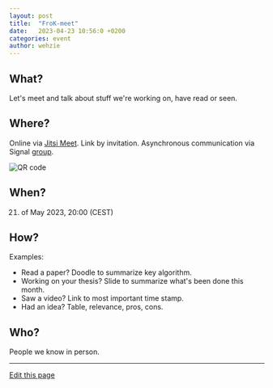 ```yaml
---
layout: post
title:  "FroK-meet"
date:   2023-04-23 10:56:0 +0200
categories: event
author: wehzie
---
```


## What?

Let's meet and talk about stuff we're working on, have read or seen.

## Where?

Online via [Jitsi Meet](https://meet.jit.si/).
Link by invitation.
Asynchronous communication via Signal [group](https://signal.group/#CjQKIGAHhlxis2kyvc4qQYZQzZVKU-WamcbwhX1ml7Fhkr2YEhDHYoSSHgkMYbrEiJiR6gT_).

![QR code]({{site.baseurl}}/assets/signal_group_join.png)

## When?

21. of May 2023, 20:00 (CEST)

## How?

Examples:

- Read a paper? Doodle to summarize key algorithm.
- Working on your thesis? Slide to summarize what's been done this month.
- Saw a video? Link to most important time stamp.
- Had an idea? Table, relevance, pros, cons.

## Who?

People we know in person.

---

[Edit this page]({{site.version_control_url}}{{page.relative_path}})